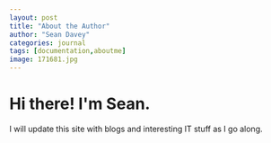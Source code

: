 ```yaml
---
layout: post
title: "About the Author"
author: "Sean Davey"
categories: journal
tags: [documentation,aboutme]
image: 171681.jpg
---
```


Hi there! I'm Sean. 
=======

I will update this site with blogs and interesting IT stuff as I go along.



